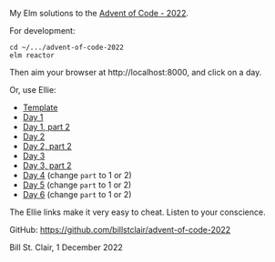 My Elm solutions to the [Advent of Code - 2022](https://adventofcode.com/2022/).

For development:

    cd ~/.../advent-of-code-2022
    elm reactor
    
Then aim your browser at http://localhost:8000, and click on a day.

Or, use Ellie:

* [Template](https://ellie-app.com/kjQDKqvCWxDa1)
* [Day 1](https://ellie-app.com/kjQH5tzKxV2a1)
* [Day 1, part 2](https://ellie-app.com/kjQLHMvynpZa1)
* [Day 2](https://ellie-app.com/kknKgsyYXCLa1)
* [Day 2, part 2](https://ellie-app.com/kkp9LwzCWRza1)
* [Day 3](https://ellie-app.com/kkKGpnftvKLa1)
* [Day 3, part 2](https://ellie-app.com/kkKHbNcdRpta1)
* [Day 4](https://ellie-app.com/kmcWwMLmQQya1) (change `part` to 1 or 2)
* [Day 5](https://ellie-app.com/kmGTk3thRXpa1) (change `part` to 1 or 2)
* [Day 6](https://ellie-app.com/kn5RB6PJwKga1) (change `part` to 1 or 2)

The Ellie links make it very easy to cheat. Listen to your conscience.

GitHub: https://github.com/billstclair/advent-of-code-2022

Bill St. Clair, 1 December 2022
